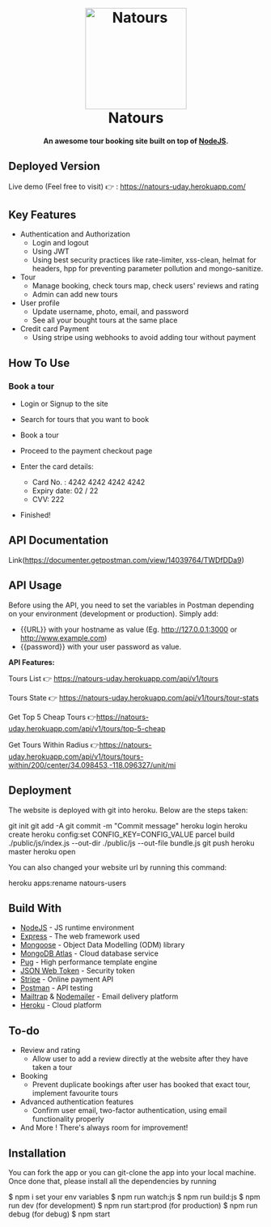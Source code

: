 <h1 align="center">
  <br>
  <a href="https://natours-uday.herokuapp.com/"><img src="https://github.com/udaymittal7/natours/blob/master/public/img/logo-green-round.png" alt="Natours" width="200"></a>
  <br>
  Natours
  <br>
</h1>

<h4 align="center">An awesome tour booking site built on top of <a href="https://nodejs.org/en/" target="_blank">NodeJS</a>.</h4>

## Deployed Version
Live demo (Feel free to visit) 👉 : https://natours-uday.herokuapp.com/


## Key Features

* Authentication and Authorization
  - Login and logout
  - Using JWT 
  - Using best security practices like rate-limiter, xss-clean, helmat for headers, hpp for preventing parameter pollution and mongo-sanitize.
* Tour
  - Manage booking, check tours map, check users' reviews and rating
  - Admin can add new tours
* User profile
  - Update username, photo, email, and password
  - See all your bought tours at the same place
* Credit card Payment
  - Using stripe using webhooks to avoid adding tour without payment

## How To Use

### Book a tour
* Login or Signup to the site
* Search for tours that you want to book
* Book a tour
* Proceed to the payment checkout page
* Enter the card details:
  
  - Card No. : 4242 4242 4242 4242
  - Expiry date: 02 / 22
  - CVV: 222
  
* Finished!

## API Documentation
Link(https://documenter.getpostman.com/view/14039764/TWDfDDa9)

## API Usage
Before using the API, you need to set the variables in Postman depending on your environment (development or production). Simply add: 
  
  - {{URL}} with your hostname as value (Eg. http://127.0.0.1:3000 or http://www.example.com)
  - {{password}} with your user password as value.
  

<b> API Features: </b>

Tours List 👉 https://natours-uday.herokuapp.com/api/v1/tours

Tours State 👉 https://natours-uday.herokuapp.com/api/v1/tours/tour-stats

Get Top 5 Cheap Tours 👉https://natours-uday.herokuapp.com/api/v1/tours/top-5-cheap

Get Tours Within Radius 👉https://natours-uday.herokuapp.com/api/v1/tours/tours-within/200/center/34.098453,-118.096327/unit/mi



## Deployment
The website is deployed with git into heroku. Below are the steps taken:

git init
git add -A
git commit -m "Commit message"
heroku login
heroku create
heroku config:set CONFIG_KEY=CONFIG_VALUE
parcel build ./public/js/index.js --out-dir ./public/js --out-file bundle.js
git push heroku master
heroku open

You can also changed your website url by running this command:

heroku apps:rename natours-users



## Build With

* [NodeJS](https://nodejs.org/en/) - JS runtime environment
* [Express](http://expressjs.com/) - The web framework used
* [Mongoose](https://mongoosejs.com/) - Object Data Modelling (ODM) library
* [MongoDB Atlas](https://www.mongodb.com/cloud/atlas) - Cloud database service
* [Pug](https://pugjs.org/api/getting-started.html) - High performance template engine
* [JSON Web Token](https://jwt.io/) - Security token
* [Stripe](https://stripe.com/) - Online payment API
* [Postman](https://www.getpostman.com/) - API testing
* [Mailtrap](https://mailtrap.io/) & [Nodemailer](https://nodemailer.com/) - Email delivery platform
* [Heroku](https://www.heroku.com/) - Cloud platform



## To-do

* Review and rating
  - Allow user to add a review directly at the website after they have taken a tour
* Booking
  - Prevent duplicate bookings after user has booked that exact tour, implement favourite tours
* Advanced authentication features
  - Confirm user email, two-factor authentication, using email functionality properly
* And More ! There's always room for improvement!


## Installation
You can fork the app or you can git-clone the app into your local machine. Once done that, please install all the
dependencies by running

$ npm i
set your env variables
$ npm run watch:js
$ npm run build:js
$ npm run dev (for development)
$ npm run start:prod (for production)
$ npm run debug (for debug)
$ npm start
